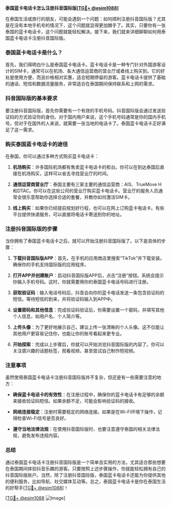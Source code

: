 **泰国蓝卡电话卡怎么注册抖音国际版[[TG💪+ @esim1088](https://t.me/s/esim1088)]**

在泰国生活或旅行的朋友，可能会遇到一个问题：如何顺利注册抖音国际版？尤其是在没有本地手机号的情况下，这个问题就显得更加棘手了。其实，只要你有一张泰国的蓝卡电话卡，这个问题就能轻松解决。接下来，我们就来详细聊聊如何用泰国蓝卡电话卡注册抖音国际版。

### 泰国蓝卡电话卡是什么？

首先，我们得明白什么是泰国蓝卡电话卡。蓝卡电话卡是一种专门针对外国游客设计的SIM卡，通常可以在机场、各大通信运营商的营业厅或者线上购买到。它的好处是使用方便，而且价格相对实惠，适合短期停留的游客。蓝卡电话卡提供了基础的通话、短信和数据流量服务，非常适合在泰国期间保持联系和上网的需求。

### 抖音国际版的基本要求

要注册抖音国际版，首先你需要有一个有效的手机号码。抖音国际版会通过发送验证码的方式验证你的身份。对于国内用户来说，这个手机号码通常是你的国内手机号。但对于在国外的人来说，就需要一张当地的电话卡了。泰国蓝卡电话卡正好满足了这一需求。

### 购买泰国蓝卡电话卡的途径

在泰国，你可以通过多种方式购买蓝卡电话卡：

1. **机场购买**：许多国际机场都有售卖蓝卡电话卡的柜台。你可以在到达泰国后直接在机场购买，这样可以省去寻找营业厅的时间。
   
2. **通信运营商营业厅**：泰国主要有三家主要的通信运营商：AIS、TrueMove H和DTAC。你可以在这些公司的营业厅购买蓝卡电话卡。营业厅的服务人员通常会很乐意帮助你选择合适的套餐，并教你如何激活SIM卡。

3. **线上购买**：如果你已经提前规划好行程，也可以在网上订购蓝卡电话卡。有些平台提供快递服务，可以直接将电话卡寄送到你的地址。

### 注册抖音国际版的步骤

当你拥有了泰国蓝卡电话卡之后，就可以开始注册抖音国际版了。以下是具体的步骤：

1. **下载抖音国际版APP**：首先，在手机的应用商店里搜索“TikTok”并下载安装。确保你的手机支持国际版的应用程序。

2. **打开APP并创建账户**：启动抖音国际版APP后，点击“注册”按钮。系统会提示你输入手机号码。这时，你就需要用你的泰国蓝卡电话号码进行注册。

3. **获取验证码**：输入电话号码后，抖音会向你的蓝卡电话发送一条包含验证码的短信。等待短信的到来，并将验证码输入到APP中。

4. **设置密码和其他信息**：完成验证码验证后，你需要设置一个密码，并填写其他个人信息，如用户名、个人简介等。

5. **上传头像**：为了更好地展示自己，建议上传一张清晰的个人头像。这不仅能让其他用户更容易记住你，也能让你的账号看起来更专业。

6. **开始探索**：完成以上步骤后，你就可以开始浏览抖音国际版的内容了。你可以关注感兴趣的话题标签，观看视频，甚至尝试自己制作短视频。

### 注意事项

虽然使用泰国蓝卡电话卡注册抖音国际版并不复杂，但还是有一些需要注意的地方：

- **确保蓝卡电话卡的有效性**：在注册过程中，确保你的蓝卡电话卡有足够的余额来接收验证码短信。如果余额不足，可能会影响验证码的接收。

- **网络连接稳定**：注册时需要稳定的网络连接。如果是在Wi-Fi环境下操作，记得检查Wi-Fi信号是否良好。

- **遵守当地法律法规**：在使用抖音国际版时，也要注意遵守泰国的相关法律法规，避免发布违规内容。

### 总结

通过泰国蓝卡电话卡注册抖音国际版是一个简单且实用的方法，尤其适合那些想要在泰国期间体验抖音乐趣的游客。只要按照上述步骤操作，你就能轻松拥有自己的抖音国际版账户。当然，除了注册抖音国际版，泰国蓝卡电话卡还能为你提供其他的便利服务，比如导航、社交媒体互动等。总之，泰国蓝卡电话卡是你在泰国生活的好帮手[[TG💪+ @esim1088](https://t.me/s/esim1088)]！

[[TG💪+ @esim1088](https://t.me/s/esim1088) ![Image](https://i.postimg.cc/4NQfJmqS/Snipaste-2025-05-13-00-14-12.png)]